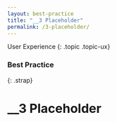 ```yaml
---
layout: best-practice
title: "__3 Placeholder"
permalink: /3-placeholder/
---
```


User Experience
{: .topic .topic-ux}
### Best Practice
{: .strap}

# __3 Placeholder
